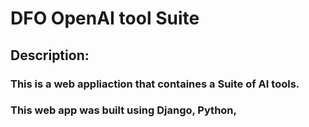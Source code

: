 # DFO OpenAI tool Suite
## Description:
### This is a web appliaction that containes a Suite of AI tools. 
### This web app was built using Django, Python, 
